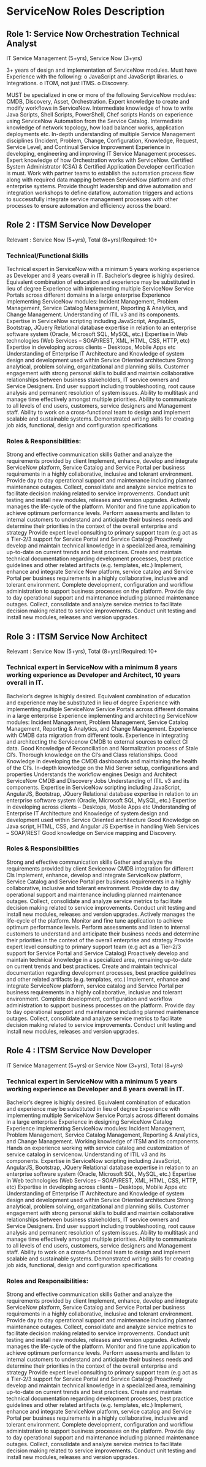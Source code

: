 # ServiceNow Roles Description

## Role 1: Service Now Orchestration Technical Analyst
IT Service Management (5+yrs), Service Now (3+yrs)

  3+ years of design and implementation of ServiceNow modules.
  Must have Experience with the following:
  o JavaScript and JavaScript libraries.
  o Integrations.
  o ITOM, not just ITMS.
  o Discovery.

  MUST be specialized in one or more of the following ServiceNow modules: CMDB, Discovery, Asset, Orchestration.
  Expert knowledge to create and modify workflows in ServiceNow.
  Intermediate knowledge of how to write Java Scripts, Shell Scripts, PowerShell, Chef scripts
  Hands on experience using ServiceNow Automation from the Service Catalog.
  Intermediate knowledge of network topology, how load balancer works, application deployments etc.
  In-depth understanding of multiple Service Management disciplines (Incident, Problem, Change, Configuration, Knowledge, Request, Service Level, and Continual Service Improvement
  Experience in developing, engineering and improving IT Service Management processes.
  Expert knowledge of how Orchestration works with ServiceNow.
  Certified System Administrator (CSA) & Certified Application Developer certification is must.
  Work with partner teams to establish the automation process flow along with required data mapping between ServiceNow platform and other enterprise systems.
  Provide thought leadership and drive automation and integration workshops to define dataflow, automation triggers and actions to successfully integrate service management processes with other processes to ensure automation and efficiency across the board.


## Role 2 : ITSM Service Now Developer
Relevant : Service Now (5+yrs), Total (8+yrs)/Required: 10+

### Technical/Functional Skills
  Technical expert in ServiceNow with a minimum 5 years working experience as Developer and 8 years overall in IT.
  Bachelor’s degree is highly desired. Equivalent combination of education and experience may be substituted in lieu of degree
  Experience with implementing multiple ServiceNow Service Portals across different domains in a large enterprise
  Experience implementing ServiceNow modules: Incident Management, Problem Management, Service Catalog Management, Reporting & Analytics, and Change Management.
  Understanding of ITIL v3 and its components.
  Expertise in ServiceNow scripting including JavaScript, AngularJS, Bootstrap, JQuery
  Relational database expertise in relation to an enterprise software system (Oracle, Microsoft SQL, MySQL, etc.)
  Expertise in Web technologies (Web Services – SOAP/REST, XML, HTML, CSS, HTTP, etc)
  Expertise in developing across clients – Desktops, Mobile Apps etc
  Understanding of Enterprise IT Architecture and Knowledge of system design and development used within Service Oriented architecture
  Strong analytical, problem solving, organizational and planning skills.
  Customer engagement with strong personal skills to build and maintain collaborative relationships between business stakeholders, IT service owners and Service Designers.
  End user support including troubleshooting, root cause analysis and permanent resolution of system issues.
  Ability to multitask and manage time effectively amongst multiple priorities.
  Ability to communicate to all levels of end users, customers, service designers and Management staff.
  Ability to work on a cross-functional team to design and implement scalable and sustainable systems.
  Demonstrated writing skills for creating job aids, functional, design and configuration specifications

### Roles & Responsibilities:
  Strong and effective communication skills
  Gather and analyze the requirements provided by client
  Implement, enhance, develop and integrate ServiceNow platform, Service Catalog and Service Portal per business requirements in a highly collaborative, inclusive and tolerant environment.
  Provide day to day operational support and maintenance including planned maintenance outages.
  Collect, consolidate and analyze service metrics to facilitate decision making related to service improvements.
  Conduct unit testing and install new modules, releases and version upgrades.
  Actively manages the life-cycle of the platform.
  Monitor and fine tune application to achieve optimum performance levels.
  Perform assessments and listen to internal customers to understand and anticipate their business needs and determine their priorities in the context of the overall enterprise and strategy
  Provide expert level consulting to primary support team (e.g act as a Tier-2/3 support for Service Portal and Service Catalog)
  Proactively develop and maintain technical knowledge in a specialized area, remaining up-to-date on current trends and best practices.
  Create and maintain technical documentation regarding development processes, best practice guidelines and other related artifacts (e.g. templates, etc.)
  Implement, enhance and integrate Service Now platform, service catalog and Service Portal per business requirements in a highly collaborative, inclusive and tolerant environment.
  Complete development, configuration and workflow administration to support business processes on the platform.
  Provide day to day operational support and maintenance including planned maintenance outages.
  Collect, consolidate and analyze service metrics to facilitate decision making related to service improvements.
  Conduct unit testing and install new modules, releases and version upgrades.

## Role 3 : ITSM Service Now Architect
Relevant : Service Now (5+yrs), Total (8+yrs)/Required: 10+

### Technical expert in ServiceNow with a minimum 8 years working experience as Developer and Architect, 10 years overall in IT.
  Bachelor’s degree is highly desired. Equivalent combination of education and experience may be substituted in lieu of degree
  Experience with implementing multiple ServiceNow Service Portals across different domains in a large enterprise
  Experience implementing and architecting ServiceNow modules: Incident Management, Problem Management, Service Catalog Management, Reporting & Analytics, and Change Management.
  Experience with CMDB data migration from different tools.
  Experience in integrating and architecting the Servicenow CMDB to external sources to collect CI data.
  Good Knowledge of Reconciliation and Normalization process of Stale CI’s.
  Thorough knowledge on the CI’s and Class relationships.
  Good Knowledge in developing the CMDB dashboards and maintaining the health of the CI’s.
  In-depth knowledge on the Mid Server setup, configurations and properties
  Understands the workflow engines
  Design and Architect ServiceNow CMDB and Discovery Jobs
  Understanding of ITIL v3 and its components.
  Expertise in ServiceNow scripting including JavaScript, AngularJS, Bootstrap, JQuery
  Relational database expertise in relation to an enterprise software system (Oracle, Microsoft SQL, MySQL, etc.)
  Expertise in developing across clients – Desktops, Mobile Apps etc
  Understanding of Enterprise IT Architecture and Knowledge of system design and development used within Service Oriented architecture
  Good Knowledge on Java script, HTML, CSS, and Angular JS
  Expertise in handling Web Services – SOAP/REST
  Good knowledge on Service mapping and Discovery.

### Roles & Responsibilities
  Strong and effective communication skills
  Gather and analyze the requirements provided by client
  Sevicenow CMDB integration for different CIs
  Implement, enhance, develop and integrate ServiceNow platform, Service Catalog and Service Portal per business requirements in a highly collaborative, inclusive and tolerant environment.
  Provide day to day operational support and maintenance including planned maintenance outages.
  Collect, consolidate and analyze service metrics to facilitate decision making related to service improvements.
  Conduct unit testing and install new modules, releases and version upgrades.
  Actively manages the life-cycle of the platform.
  Monitor and fine tune application to achieve optimum performance levels.
  Perform assessments and listen to internal customers to understand and anticipate their business needs and determine their priorities in the context of the overall enterprise and strategy
  Provide expert level consulting to primary support team (e.g act as a Tier-2/3 support for Service Portal and Service Catalog)
  Proactively develop and maintain technical knowledge in a specialized area, remaining up-to-date on current trends and best practices.
  Create and maintain technical documentation regarding development processes, best practice guidelines and other related artifacts (e.g. templates, etc.)
  Implement, enhance and integrate ServiceNow platform, service catalog and Service Portal per business requirements in a highly collaborative, inclusive and tolerant environment.
  Complete development, configuration and workflow administration to support business processes on the platform.
  Provide day to day operational support and maintenance including planned maintenance outages.
  Collect, consolidate and analyze service metrics to facilitate decision making related to service improvements.
  Conduct unit testing and install new modules, releases and version upgrades.

## Role 4 : ITSM Service Now Developer
IT Service Management (5+yrs) or Service Now (3+yrs), Total (8+yrs)

### Technical expert in ServiceNow with a minimum 5 years working experience as Developer and 8 years overall in IT.
  Bachelor’s degree is highly desired. Equivalent combination of education and experience may be substituted in lieu of degree
  Experience with implementing multiple ServiceNow Service Portals across different domains in a large enterprise
  Experience in designing ServiceNow Catalog
  Experience implementing ServiceNow modules: Incident Management, Problem Management, Service Catalog Management, Reporting & Analytics, and Change Management.
  Working knowledge of ITSM and its components.
  Hands on experience working with service catalog and customization of service catalog in servicenow.
  Understanding of ITIL v3 and its components.
  Expertise in ServiceNow scripting including JavaScript, AngularJS, Bootstrap, JQuery
  Relational database expertise in relation to an enterprise software system (Oracle, Microsoft SQL, MySQL, etc.)
  Expertise in Web technologies (Web Services – SOAP/REST, XML, HTML, CSS, HTTP, etc)
  Expertise in developing across clients – Desktops, Mobile Apps etc
  Understanding of Enterprise IT Architecture and Knowledge of system design and development used within Service Oriented architecture
  Strong analytical, problem solving, organizational and planning skills.
  Customer engagement with strong personal skills to build and maintain collaborative relationships between business stakeholders, IT service owners and Service Designers.
  End user support including troubleshooting, root cause analysis and permanent resolution of system issues.
  Ability to multitask and manage time effectively amongst multiple priorities.
  Ability to communicate to all levels of end users, customers, service designers and Management staff.
  Ability to work on a cross-functional team to design and implement scalable and sustainable systems.
  Demonstrated writing skills for creating job aids, functional, design and configuration specifications

### Roles and Responsibilities:
  Strong and effective communication skills
  Gather and analyze the requirements provided by client
  Implement, enhance, develop and integrate ServiceNow platform, Service Catalog and Service Portal per business requirements in a highly collaborative, inclusive and tolerant environment.
  Provide day to day operational support and maintenance including planned maintenance outages.
  Collect, consolidate and analyze service metrics to facilitate decision making related to service improvements.
  Conduct unit testing and install new modules, releases and version upgrades.
  Actively manages the life-cycle of the platform.
  Monitor and fine tune application to achieve optimum performance levels.
  Perform assessments and listen to internal customers to understand and anticipate their business needs and determine their priorities in the context of the overall enterprise and strategy
  Provide expert level consulting to primary support team (e.g act as a Tier-2/3 support for Service Portal and Service Catalog)
  Proactively develop and maintain technical knowledge in a specialized area, remaining up-to-date on current trends and best practices.
  Create and maintain technical documentation regarding development processes, best practice guidelines and other related artifacts (e.g. templates, etc.)
  Implement, enhance and integrate ServiceNow platform, service catalog and Service Portal per business requirements in a highly collaborative, inclusive and tolerant environment.
  Complete development, configuration and workflow administration to support business processes on the platform.
  Provide day to day operational support and maintenance including planned maintenance outages.
  Collect, consolidate and analyze service metrics to facilitate decision making related to service improvements.
  Conduct unit testing and install new modules, releases and version upgrades.
